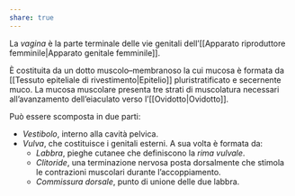 ```yaml
---
share: true
---
```

La *vagina* è la parte terminale delle vie genitali dell’[[Apparato riproduttore femminile|Apparato genitale femminile]].

È costituita da un dotto muscolo–membranoso la cui mucosa è formata da [[Tessuto epiteliale di rivestimento|Epitelio]] pluristratificato e secernente muco.
La mucosa muscolare presenta tre strati di muscolatura necessari all’avanzamento dell’eiaculato verso l’[[Ovidotto|Ovidotto]].

Può essere scomposta in due parti:
- *Vestibolo*, interno alla cavità pelvica.
- *Vulva*, che costituisce i genitali esterni. A sua volta è formata da:
	- *Labbra*, pieghe cutanee che definiscono la *rima vulvale*.
	- *Clitoride*, una terminazione nervosa posta dorsalmente che stimola le contrazioni muscolari durante l’accoppiamento.
	- *Commissura dorsale*, punto di unione delle due labbra.